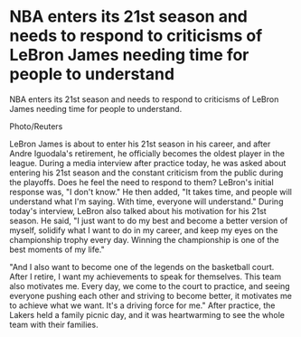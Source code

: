 #  NBA enters its 21st season and needs to respond to criticisms of LeBron James needing time for people to understand 
  NBA enters its 21st season and needs to respond to criticisms of LeBron James needing time for people to understand.

Photo/Reuters

LeBron James is about to enter his 21st season in his career, and after Andre Iguodala's retirement, he officially becomes the oldest player in the league. During a media interview after practice today, he was asked about entering his 21st season and the constant criticism from the public during the playoffs. Does he feel the need to respond to them? LeBron's initial response was, "I don't know." He then added, "It takes time, and people will understand what I'm saying. With time, everyone will understand." During today's interview, LeBron also talked about his motivation for his 21st season. He said, "I just want to do my best and become a better version of myself, solidify what I want to do in my career, and keep my eyes on the championship trophy every day. Winning the championship is one of the best moments of my life."

"And I also want to become one of the legends on the basketball court. After I retire, I want my achievements to speak for themselves. This team also motivates me. Every day, we come to the court to practice, and seeing everyone pushing each other and striving to become better, it motivates me to achieve what we want. It's a driving force for me." After practice, the Lakers held a family picnic day, and it was heartwarming to see the whole team with their families.
